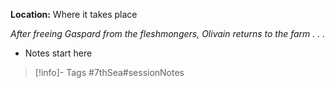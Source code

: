 **Location:** Where it takes place

*After freeing Gaspard from the fleshmongers, Olivain returns to the farm . . .*

- Notes start here

> [!info]- Tags
> #7thSea#sessionNotes


